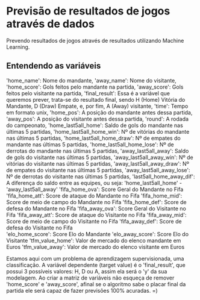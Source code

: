 # Previsão de resultados de jogos através de dados  
  
Prevendo resultados de jogos através de resultados utilizando Machine Learning.

## Entendendo as variáveis

'home_name': Nome do mandante,
'away_name': Nome do visitante,
'home_score': Gols feitos pelo mandante na partida, 
'away_score': Gols feitos pelo visitante na partida, 
'final_result': Essa é a variável que queremos prever, trata-se do resultado final, sendo H (Home) Vitória do Mandante, D (Draw) Empate, e, por fim, A (Away) visitante,
'time': Tempo em formato unix, 
'home_pos': A posição do mandante antes dessa partida, 
'away_pos': A posição do visitante antes dessa partida, 
'round': A rodada do campeonato, 
'home_last5all_home': Saldo de gols do mandante nas últimas 5 partidas,
'home_last5all_home_win': Nº de vitórias do mandante nas últimas 5 partidas,
'home_last5all_home_draw': Nº de empates do mandante nas últimas 5 partidas,
'home_last5all_home_lose': Nº de derrotas do mandante nas últimas 5 partidas,
'away_last5all_away': Saldo de gols do visitante nas últimas 5 partidas,
'away_last5all_away_win': Nº de vitórias do visitante nas últimas 5 partidas,
'away_last5all_away_draw': Nº de empates do visitante nas últimas 5 partidas,
'away_last5all_away_lose': Nº de derrotas do visitante nas últimas 5 partidas,
'last5all_home_away_dif': A diferença do saldo entre as equipes, ou seja: 'home_last5all_home' - 'away_last5all_away'
'fifa_home_ova': Score Geral do Mandante no Fifa
'fifa_home_att': Score de ataque do Mandante no Fifa
'fifa_home_mid': Score de meio de campo do Mandante no Fifa
'fifa_home_def': Score de defesa do Mandante no Fifa
'fifa_away_ova': Score Geral do Visitante no Fifa
'fifa_away_att': Score de ataque do Visitante no Fifa
'fifa_away_mid': Score de meio de campo do Visitante no Fifa
'fifa_away_def': Score de defesa do Visitante no Fifa  
'elo_home_score': Score Elo do Mandante
'elo_away_score': Score Elo do Visitante 
'tfm_value_home': Valor de mercado do elenco mandante em Euros
'tfm_value_away': Valor de mercado do elenco visitante em Euros

Estamos aqui com um problema de aprendizagem supervisionada, uma classificação. A variável dependente (target value) é o 'final_result', que possui 3 possíveis valores: H, D ou A, assim ela será o 'y' da sua modelagem. Ao criar a matriz de variáveis não esqueça de remover 'home_score' e 'away_score', afinal se o algoritmo sabe o placar final da partida ele será capaz de fazer previsões 100% acuradas. =)

